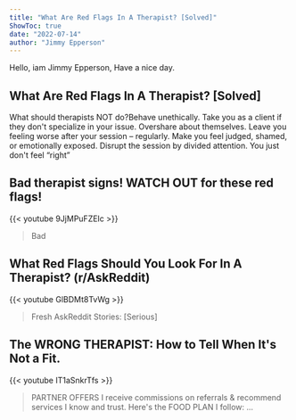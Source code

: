```yaml
---
title: "What Are Red Flags In A Therapist? [Solved]"
ShowToc: true 
date: "2022-07-14"
author: "Jimmy Epperson" 
---
```


Hello, iam Jimmy Epperson, Have a nice day.
## What Are Red Flags In A Therapist? [Solved]
 What should therapists NOT do?Behave unethically. 
 Take you as a client if they don't specialize in your issue. 
 Overshare about themselves. 
 Leave you feeling worse after your session – regularly. 
 Make you feel judged, shamed, or emotionally exposed. 
 Disrupt the session by divided attention. 
 You just don't feel “right”

## Bad therapist signs! WATCH OUT for these red flags!
{{< youtube 9JjMPuFZEIc >}}
>Bad 

## What Red Flags Should You Look For In A Therapist? (r/AskReddit)
{{< youtube GlBDMt8TvWg >}}
>Fresh AskReddit Stories: [Serious] 

## The WRONG THERAPIST: How to Tell When It's Not a Fit.
{{< youtube IT1aSnkrTfs >}}
>PARTNER OFFERS I receive commissions on referrals & recommend services I know and trust. Here's the FOOD PLAN I follow: ...

